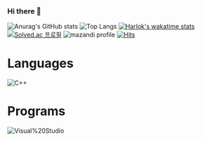 ### Hi there 👋

<!--
**eldpf/eldpf** is a ✨ _special_ ✨ repository because its `README.md` (this file) appears on your GitHub profile.

Here are some ideas to get you started:

- 🔭 I’m currently working on ...
- 🌱 I’m currently learning ...
- 👯 I’m looking to collaborate on ...
- 🤔 I’m looking for help with ...
- 💬 Ask me about ...
- 📫 How to reach me: ...
- 😄 Pronouns: ...
- ⚡ Fun fact: ...
-->
![Anurag's GitHub stats](https://github-readme-stats.vercel.app/api?username=eldpf&show_icons=true&theme=buefy)
![Top Langs](https://github-readme-stats.vercel.app/api/top-langs/?username=eldpf&layout=compact&theme=onedark)
[![Harlok's wakatime stats](https://github-readme-stats.vercel.app/api/wakatime?username=eldpf)](https://github.com/eldpf/github-readme-stats)
[![Solved.ac 프로필](http://mazassumnida.wtf/api/v2/generate_badge?boj=eldpf)](https://solved.ac/eldpf)
![mazandi profile](http://mazandi.herokuapp.com/api?handle=eldpf&theme=cold)
[![Hits](https://hits.seeyoufarm.com/api/count/incr/badge.svg?url=https%3A%2F%2Fgithub.com%2Feldpf%2F&count_bg=%2379C83D&title_bg=%23555555&icon=&icon_color=%23E7E7E7&title=hits&edge_flat=false)](https://hits.seeyoufarm.com)
# Languages
![C++](https://img.shields.io/badge/C++-00599C.svg?&style=for-the-badge&logo=C++&logoColor00599C)
# Programs
![Visual%20Studio](https://img.shields.io/badge/Visual%20Studio-5C2D91.svg?&style=for-the-badge&logo=Visual%20Studio&logoColor5C2D91)
